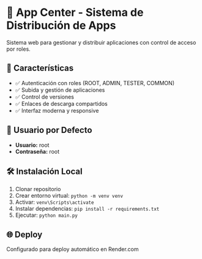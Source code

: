 ﻿# 📱 App Center - Sistema de Distribución de Apps

Sistema web para gestionar y distribuir aplicaciones con control de acceso por roles.

## 🚀 Características

- ✅ Autenticación con roles (ROOT, ADMIN, TESTER, COMMON)
- ✅ Subida y gestión de aplicaciones
- ✅ Control de versiones
- ✅ Enlaces de descarga compartidos
- ✅ Interfaz moderna y responsive

## 👤 Usuario por Defecto

- **Usuario:** root
- **Contraseña:** root

## 🛠️ Instalación Local

1. Clonar repositorio
2. Crear entorno virtual: `python -m venv venv`
3. Activar: `venv\Scripts\activate`
4. Instalar dependencias: `pip install -r requirements.txt`
5. Ejecutar: `python main.py`

## 🌐 Deploy

Configurado para deploy automático en Render.com
